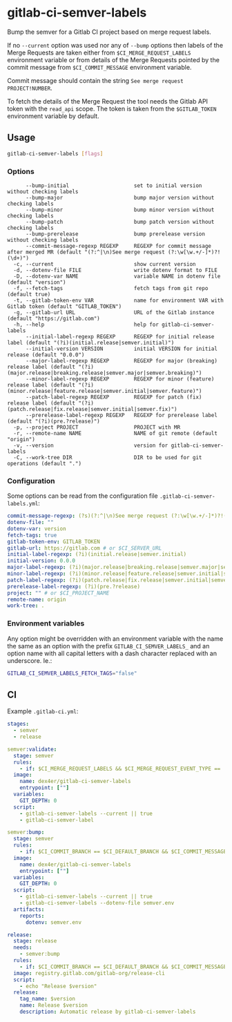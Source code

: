 # gitlab-ci-semver-labels

Bump the semver for a Gitlab CI project based on merge request labels.

If no `--current` option was used nor any of `--bump` options then labels of the
Merge Requests are taken either from `$CI_MERGE_REQUEST_LABELS` environment
variable or from details of the Merge Requests pointed by the commit message
from `$CI_COMMIT_MESSAGE` environment variable.

Commit message should contain the string `See merge request PROJECT!NUMBER`.

To fetch the details of the Merge Request the tool needs the Gitlab API token
with the `read_api` scope. The token is taken from the `$GITLAB_TOKEN`
environment variable by default.

## Usage

```sh
gitlab-ci-semver-labels [flags]
```

### Options

```console
      --bump-initial                     set to initial version without checking labels
      --bump-major                       bump major version without checking labels
      --bump-minor                       bump minor version without checking labels
      --bump-patch                       bump patch version without checking labels
      --bump-prerelease                  bump prerelease version without checking labels
      --commit-message-regexp REGEXP     REGEXP for commit message after merged MR (default "(?:^|\n)See merge request (?:\w[\w.+/-]*)?!(\d+)")
  -c, --current                          show current version
  -d, --dotenv-file FILE                 write dotenv format to FILE
  -D, --dotenv-var NAME                  variable NAME in dotenv file (default "version")
  -f, --fetch-tags                       fetch tags from git repo (default true)
  -t, --gitlab-token-env VAR             name for environment VAR with Gitlab token (default "GITLAB_TOKEN")
  -g, --gitlab-url URL                   URL of the Gitlab instance (default "https://gitlab.com")
  -h, --help                             help for gitlab-ci-semver-labels
      --initial-label-regexp REGEXP      REGEXP for initial release label (default "(?i)(initial.release|semver.initial)")
      --initial-version VERSION          initial VERSION for initial release (default "0.0.0")
      --major-label-regexp REGEXP        REGEXP for major (breaking) release label (default "(?i)(major.release|breaking.release|semver.major|semver.breaking)")
      --minor-label-regexp REGEXP        REGEXP for minor (feature) release label (default "(?i)(minor.release|feature.release|semver.initial|semver.feature)")
      --patch-label-regexp REGEXP        REGEXP for patch (fix) release label (default "(?i)(patch.release|fix.release|semver.initial|semver.fix)")
      --prerelease-label-regexp REGEXP   REGEXP for prerelease label (default "(?i)(pre.?release)")
  -p, --project PROJECT                  PROJECT with MR
  -r, --remote-name NAME                 NAME of git remote (default "origin")
  -v, --version                          version for gitlab-ci-semver-labels
  -C, --work-tree DIR                    DIR to be used for git operations (default ".")
```

### Configuration

Some options can be read from the configuration file
`.gitlab-ci-semver-labels.yml`:

```yaml
commit-message-regexp: (?s)(?:^|\n)See merge request (?:\w[\w.+/-]*)?!(\d+)
dotenv-file: ""
dotenv-var: version
fetch-tags: true
gitlab-token-env: GITLAB_TOKEN
gitlab-url: https://gitlab.com # or $CI_SERVER_URL
initial-label-regexp: (?i)(initial.release|semver.initial)
initial-version: 0.0.0
major-label-regexp: (?i)(major.release|breaking.release|semver.major|semver.breaking)
minor-label-regexp: (?i)(minor.release|feature.release|semver.initial|semver.feature)
patch-label-regexp: (?i)(patch.release|fix.release|semver.initial|semver.fix)
prerelease-label-regexp: (?i)(pre.?release)
project: "" # or $CI_PROJECT_NAME
remote-name: origin
work-tree: .
```

### Environment variables

Any option might be overridden with an environment variable with the name the
same as an option with the prefix `GITLAB_CI_SEMVER_LABELS_` and an option name
with all capital letters with a dash character replaced with an underscore. Ie.:

```sh
GITLAB_CI_SEMVER_LABELS_FETCH_TAGS="false"
```

## CI

Example `.gitlab-ci.yml`:

```yaml
stages:
  - semver
  - release

semver:validate:
  stage: semver
  rules:
    - if: $CI_MERGE_REQUEST_LABELS && $CI_MERGE_REQUEST_EVENT_TYPE == 'merge_train'
  image:
    name: dex4er/gitlab-ci-semver-labels
    entrypoint: [""]
  variables:
    GIT_DEPTH: 0
  script:
    - gitlab-ci-semver-labels --current || true
    - gitlab-ci-semver-label

semver:bump:
  stage: semver
  rules:
    - if: $CI_COMMIT_BRANCH == $CI_DEFAULT_BRANCH && $CI_COMMIT_MESSAGE =~ /(^|\n)See merge request (\w[\w.+\/-]*)?!\d+/s
  image:
    name: dex4er/gitlab-ci-semver-labels
    entrypoint: [""]
  variables:
    GIT_DEPTH: 0
  script:
    - gitlab-ci-semver-labels --current || true
    - gitlab-ci-semver-labels --dotenv-file semver.env
  artifacts:
    reports:
      dotenv: semver.env

release:
  stage: release
  needs:
    - semver:bump
  rules:
    - if: $CI_COMMIT_BRANCH == $CI_DEFAULT_BRANCH && $CI_COMMIT_MESSAGE =~ /(^|\n)See merge request (\w[\w.+\/-]*)?!\d+/s
  image: registry.gitlab.com/gitlab-org/release-cli
  script:
    - echo "Release $version"
  release:
    tag_name: $version
    name: Release $version
    description: Automatic release by gitlab-ci-semver-labels
```
